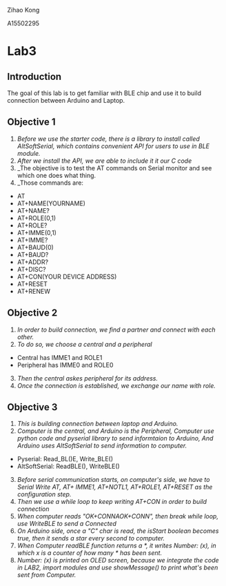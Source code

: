 Zihao Kong

A15502295
# **Lab3**
## **Introduction**
The goal of this lab is to get familiar with BLE chip and use it
to build connection between Arduino and Laptop.

## **Objective 1** 
1. _Before we use the starter code, there is a library to install called AltSoftSerial,
which contains convenient API for users to use in BLE module._
2. _After we install the API, we are able to include it it our C code_
3. _The objective is to test the AT commands on Serial monitor and see which one does what thing.
4. _Those commands are:
* AT
* AT+NAME(YOURNAME)
* AT+NAME?
* AT+ROLE(0,1)
* AT+ROLE?
* AT+IMME(0,1)
* AT+IMME?
* AT+BAUD(0)
* AT+BAUD?
* AT+ADDR?
* AT+DISC?
* AT+CON(YOUR DEVICE ADDRESS)
* AT+RESET
* AT+RENEW


## **Objective 2**
1. _In order to build connection, we find a partner and connect with each other._
2. _To do so, we choose a central and a peripheral_
* Central has IMME1 and ROLE1
* Peripheral has IMME0 and ROLE0
3. _Then the central askes peripheral for its address._
4. _Once the connection is established, we exchange our name with role._


## **Objective 3**
1. _This is building connection between laptop and Arduino._
2. _Computer is the central, and Arduino is the Peripheral, Computer use python code and pyserial library to send 
informtaion to Arduino, And Arduino uses AltSoftSerial to send information to computer._
* Pyserial: Read_BL()E, Write_BLE()
* AltSoftSerial: ReadBLE(), WriteBLE()
3. _Before serial communication starts, on computer's side, we have to Serial Write AT, AT+
IMME1, AT+NOTL1, AT+ROLE1, AT+RESET as the configuration step._
4. _Then we use a while loop to keep writing AT+CON in order to build connection_
5. _When computer reads "OK+CONNAOK+CONN", then break while loop, use WriteBLE to send a Connected_
6. _On Arduino side, once a "C" char is read, the isStart boolean becomes true, then it sends a star every second to computer._
7. _When Computer readBLE function returns a *, it writes Number: (x), in which x is a counter of how many * has been sent._
8. _Number: (x) is printed on OLED screen, because we integrate the code in LAB2, import modules and use showMessage() to print what's been sent from Computer._